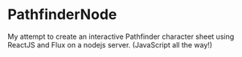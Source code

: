 # PathfinderNode
My attempt to create an interactive Pathfinder character sheet using ReactJS and Flux on a nodejs server. (JavaScript all the way!)

